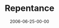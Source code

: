 ---
layout: message
category: message
series: "Hard Work"
title: "Repentance"
date: 2006-06-25-00-00
message_id: 63
audio: "http://s3.amazonaws.com/crossroads-media/message/audio/Hard_Work_02_Repentance_06-25-06_Tome.mp3"
audio-duration: "43:38"
explicit: false
---